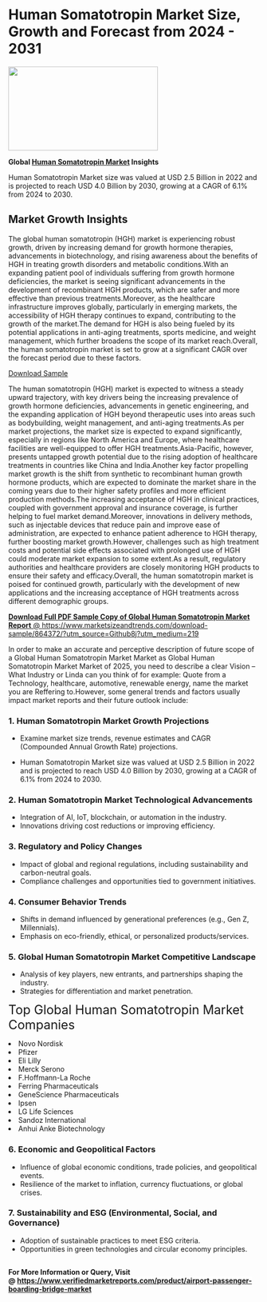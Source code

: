 <H1>Human Somatotropin Market Size, Growth and Forecast from 2024 - 2031</H1><img class="aligncenter size-medium wp-image-584254" src="https://thirdeyenews.in/wp-content/uploads/2024/09/Global-Market-Research-300x168.jpeg" alt="" width="300" height="168" /><p><strong>Global&nbsp;<a href="https://www.marketsizeandtrends.com/download-sample/864372/?utm_source=Github8j?utm_medium=219">Human Somatotropin Market</a> Insights</strong></p><p>Human Somatotropin Market size was valued at USD 2.5 Billion in 2022 and is projected to reach USD 4.0 Billion by 2030, growing at a CAGR of 6.1% from 2024 to 2030.</p><p><h2>Market Growth Insights</h2> <p>The global human somatotropin (HGH) market is experiencing robust growth, driven by increasing demand for growth hormone therapies, advancements in biotechnology, and rising awareness about the benefits of HGH in treating growth disorders and metabolic conditions.With an expanding patient pool of individuals suffering from growth hormone deficiencies, the market is seeing significant advancements in the development of recombinant HGH products, which are safer and more effective than previous treatments.Moreover, as the healthcare infrastructure improves globally, particularly in emerging markets, the accessibility of HGH therapy continues to expand, contributing to the growth of the market.The demand for HGH is also being fueled by its potential applications in anti-aging treatments, sports medicine, and weight management, which further broadens the scope of its market reach.Overall, the human somatotropin market is set to grow at a significant CAGR over the forecast period due to these factors.</p> <p><a href="#">Download Sample</a></p> <p>The human somatotropin (HGH) market is expected to witness a steady upward trajectory, with key drivers being the increasing prevalence of growth hormone deficiencies, advancements in genetic engineering, and the expanding application of HGH beyond therapeutic uses into areas such as bodybuilding, weight management, and anti-aging treatments.As per market projections, the market size is expected to expand significantly, especially in regions like North America and Europe, where healthcare facilities are well-equipped to offer HGH treatments.Asia-Pacific, however, presents untapped growth potential due to the rising adoption of healthcare treatments in countries like China and India.Another key factor propelling market growth is the shift from synthetic to recombinant human growth hormone products, which are expected to dominate the market share in the coming years due to their higher safety profiles and more efficient production methods.The increasing acceptance of HGH in clinical practices, coupled with government approval and insurance coverage, is further helping to fuel market demand.Moreover, innovations in delivery methods, such as injectable devices that reduce pain and improve ease of administration, are expected to enhance patient adherence to HGH therapy, further boosting market growth.However, challenges such as high treatment costs and potential side effects associated with prolonged use of HGH could moderate market expansion to some extent.As a result, regulatory authorities and healthcare providers are closely monitoring HGH products to ensure their safety and efficacy.Overall, the human somatotropin market is poised for continued growth, particularly with the development of new applications and the increasing acceptance of HGH treatments across different demographic groups.</p> <p><a href="#"></p><p><span class=""><strong>Download Full PDF Sample Copy of Global Human Somatotropin Market Report</strong> @ <a href="https://www.marketsizeandtrends.com/download-sample/864372/?utm_source=Github8j?utm_medium=219" target="_blank">https://www.marketsizeandtrends.com/download-sample/864372/?utm_source=Github8j?utm_medium=219</a></span></p><p>In order to make an accurate and perceptive description of future scope of a Global&nbsp;Human Somatotropin Market Market as Global&nbsp;Human Somatotropin Market Market of 2025, you need to describe a clear Vision &ndash; What Industry or Linda can you think of for example: Quote from a Technology, healthcare, automotive, renewable energy, name the market you are Reffering to.However, some general trends and factors usually impact market reports and their future outlook include:</p><h3>1.&nbsp;<strong>Human Somatotropin Market Growth Projections</strong></h3><ul><li>Examine market size trends, revenue estimates and CAGR (Compounded Annual Growth Rate) projections.</li><li><p>Human Somatotropin Market size was valued at USD 2.5 Billion in 2022 and is projected to reach USD 4.0 Billion by 2030, growing at a CAGR of 6.1% from 2024 to 2030.</p></li></ul><h3>2.&nbsp;<strong>Human Somatotropin Market Technological Advancements</strong></h3><ul><li>Integration of AI, IoT, blockchain, or automation in the industry.</li><li>Innovations driving cost reductions or improving efficiency.</li></ul><h3>3.&nbsp;<strong>Regulatory and Policy Changes</strong></h3><ul><li>Impact of global and regional regulations, including sustainability and carbon-neutral goals.</li><li>Compliance challenges and opportunities tied to government initiatives.</li></ul><h3>4.&nbsp;<strong>Consumer Behavior Trends</strong></h3><ul><li>Shifts in demand influenced by generational preferences (e.g., Gen Z, Millennials).</li><li>Emphasis on eco-friendly, ethical, or personalized products/services.</li></ul><h3>5.&nbsp;<strong>Global Human Somatotropin Market Competitive Landscape</strong></h3><ul><li>Analysis of key players, new entrants, and partnerships shaping the industry.</li><li>Strategies for differentiation and market penetration.</li></ul><p data-pm-slice="1 1 []"><span style="color: inherit; font-family: inherit; font-size: 25px;">Top Global Human Somatotropin Market Companies</span></p><div class="" data-test-id=""><p><li>Novo Nordisk</li><li> Pfizer</li><li> Eli Lilly</li><li> Merck Serono</li><li> F.Hoffmann-La Roche</li><li> Ferring Pharmaceuticals</li><li> GeneScience Pharmaceuticals</li><li> Ipsen</li><li> LG Life Sciences</li><li> Sandoz International</li><li> Anhui Anke Biotechnology</li></p></div><h3>6.&nbsp;<strong>Economic and Geopolitical Factors</strong></h3><ul><li>Influence of global economic conditions, trade policies, and geopolitical events.</li><li>Resilience of the market to inflation, currency fluctuations, or global crises.</li></ul><h3>7.&nbsp;<strong>Sustainability and ESG (Environmental, Social, and Governance)</strong></h3><ul><li>Adoption of sustainable practices to meet ESG criteria.</li><li>Opportunities in green technologies and circular economy principles.</li></ul><h2><strong style="font-size: 14px;">For More Information or Query, Visit @&nbsp;</strong><a style="background-color: #ffffff; font-size: 14px;" href="https://www.marketsizeandtrends.com/report/human-somatotropin-market/" target="_blank">https://www.verifiedmarketreports.com/product/airport-passenger-boarding-bridge-market</a></h2>